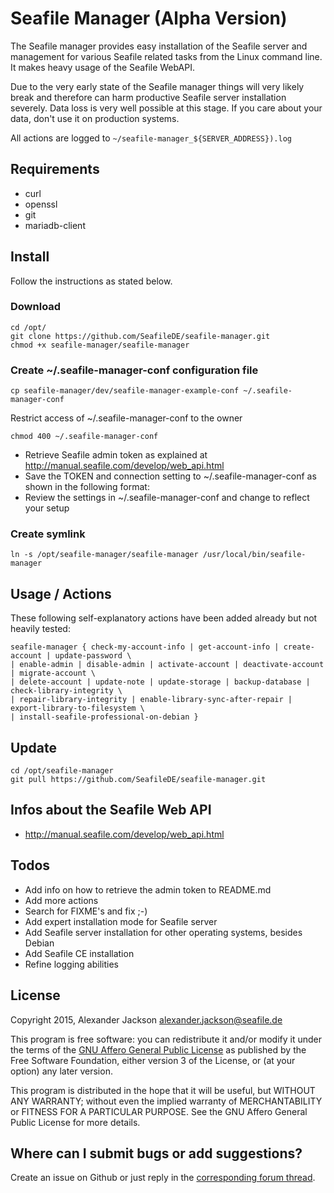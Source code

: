 # Seafile Manager (Alpha Version)
The Seafile manager provides easy installation of the Seafile server and management for various Seafile related tasks from the Linux command line. It makes heavy usage of the Seafile WebAPI.

Due to the very early state of the Seafile manager things will very likely break and therefore can harm productive Seafile server installation severely. Data loss is very well possible at this stage. If you care about your data, don't use it on production systems.

All actions are logged to `~/seafile-manager_${SERVER_ADDRESS}).log`


## Requirements
- curl
- openssl
- git
- mariadb-client


## Install
Follow the instructions as stated below.


### Download
```
cd /opt/
git clone https://github.com/SeafileDE/seafile-manager.git
chmod +x seafile-manager/seafile-manager
```

### Create ~/.seafile-manager-conf configuration file
```
cp seafile-manager/dev/seafile-manager-example-conf ~/.seafile-manager-conf
```

Restrict access of ~/.seafile-manager-conf to the owner
```
chmod 400 ~/.seafile-manager-conf
```

- Retrieve Seafile admin token as explained at http://manual.seafile.com/develop/web_api.html
- Save the TOKEN and connection setting to ~/.seafile-manager-conf as shown in the following format:
- Review the settings in ~/.seafile-manager-conf and change to reflect your setup


### Create symlink
```
ln -s /opt/seafile-manager/seafile-manager /usr/local/bin/seafile-manager
```


## Usage / Actions
These following self-explanatory actions have been added already but not heavily tested:

```
seafile-manager { check-my-account-info | get-account-info | create-account | update-password \
| enable-admin | disable-admin | activate-account | deactivate-account | migrate-account \
| delete-account | update-note | update-storage | backup-database | check-library-integrity \
| repair-library-integrity | enable-library-sync-after-repair | export-library-to-filesystem \
| install-seafile-professional-on-debian }
```


## Update

```
cd /opt/seafile-manager
git pull https://github.com/SeafileDE/seafile-manager.git
```


## Infos about the Seafile Web API
- http://manual.seafile.com/develop/web_api.html


## Todos

- Add info on how to retrieve the admin token to README.md
- Add more actions
- Search for FIXME's and fix ;-)
- Add expert installation mode for Seafile server
- Add Seafile server installation for other operating systems, besides Debian
- Add Seafile CE installation
- Refine logging abilities 


## License
Copyright 2015, Alexander Jackson <alexander.jackson@seafile.de>

This program is free software: you can redistribute it and/or modify
it under the terms of the [GNU Affero General Public License](http://www.gnu.org/licenses/agpl-3.0.html) as published by
the Free Software Foundation, either version 3 of the License, or
(at your option) any later version.

This program is distributed in the hope that it will be useful,
but WITHOUT ANY WARRANTY; without even the implied warranty of
MERCHANTABILITY or FITNESS FOR A PARTICULAR PURPOSE.  See the
GNU Affero General Public License for more details.


## Where can I submit bugs or add suggestions?
Create an issue on Github or just reply in the [corresponding forum thread](https://forum.seafile-server.org/t/seafile-manager-alpha-version/3347).

